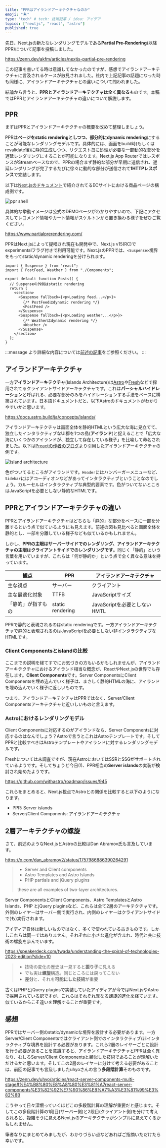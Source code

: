 ```yaml
---
title: "PPRはアイランドアーキテクチャなのか"
emoji: "🏝️"
type: "tech" # tech: 技術記事 / idea: アイデア
topics: ["nextjs", "react", "astro"]
published: true
---
```


先日、Next.jsの新たなレンダリングモデルである**Partial Pre-Rendering**(以降PPR)について記事を投稿しました。

https://zenn.dev/akfm/articles/nextjs-partial-pre-rendering

この記事を書いてる時は意識してなかったのですが、感想でアイランドアーキテクチャに言及されるケースが散見されました。社内で上記記事の話題になった時も同様に、アイランドアーキテクチャとの違いについて問われました。

結論から言うと、**PPRとアイランドアーキテクチャは全く異なる**ものです。本稿ではPPRとアイランドアーキテクチャの違いについて解説します。

## PPR

まずはPPRとアイランドアーキテクチャの概要を改めて整理しましょう。

PPRは**ページをstatic renderingとしつつ、部分的にdynamic rendering**にすることが可能なレンダリングモデルです。具体的には、画面をbuild時(もしくはrevalidate後)に静的生成しつつ、リクエスト毎に処理が必要な一部動的な部分を遅延レンダリングにすることが可能になります。Next.js App RouterではレスポンスがStreamベースなので、PPRの場合まず静的な部分が早期に送信され、遅延レンダリングが完了するたびに徐々に動的な部分が送信されて**1HTTPレスポンス**で完結します。

以下は[Next.jsのドキュメント](https://rc.nextjs.org/learn/dashboard-app/partial-prerendering#what-is-partial-prerendering)で紹介されてるECサイトにおける商品ページの構成例です。

![ppr shell](/images/nextjs-partial-pre-rendering/ppr-shell.png)

具体的な挙動イメージは公式のDEMOページがわかりやすいので、下記にアクセスしてレコメンド情報やカート情報がスケルトンから置き換わる様子をぜひご覧ください。

https://www.partialprerendering.com/

PPRはNext.jsによって提唱され現在も開発中で、Next.js v15(RC)でexperimentalフラグ付きで利用可能です。Next.jsのPPRでは、`<Suspense>`境界をもってstatic/dynamic renderingを分けられます。

```tsx
import { Suspense } from "react";
import { PostFeed, Weather } from "./Components";

export default function Posts() {
  // Suspenseの外側はstatic rendering
  return (
    <section>
      <Suspense fallback={<p>Loading feed...</p>}>
        {/* PostFeedはdynamic rendering */}
        <PostFeed />
      </Suspense>
      <Suspense fallback={<p>Loading weather...</p>}>
        {/* Weatherはdynamic rendering */}
        <Weather />
      </Suspense>
    </section>
  );
}
```

:::message
より詳細な内容については[前述の記事](https://zenn.dev/akfm/articles/nextjs-partial-pre-rendering)をご参照ください。
:::

## アイランドアーキテクチャ

一方**アイランドアーキテクチャ**(Islands Architecture)は[Astro](https://astro.build/)や[Fresh](https://fresh.deno.dev/)などで採用されてるクライアントサイドアーキテクチャです。これは**パーシャルハイドレーション**と呼ばれる、必要な部分のみをハイドレーションする手法をベースに構築されています。日本語ドキュメントだと、以下Astroのドキュメントがわかりやすいかと思います。

https://docs.astro.build/ja/concepts/islands/

アイランドアーキテクチャは画面全体を静的HTMLという広大な海に見立てて、独立したインタラクティブなUI郡を1つの島(**アイランド**)と捉えることで「広大な海にいくつかのアイランドが、独立して存在している様子」を比喩して命名されました。以下は[Preactの作者のブログ](https://jasonformat.com/islands-architecture/)より引用したアイランドアーキテクチャの例です。

![island architecture](/images/ppr-vs-islands-architecture/islands-architecture-example.png)

色がついてるところがアイランドです。`Header`にはハンバーガーメニューなど、`Sidebar`にはアコーディオンなどがあってインタラクティブということなのでしょう。カルーセルはインタラクティブな典型的要素です。色がついてないところはJavaScriptを必要としない静的なHTMLです。

## PPRとアイランドアーキテクチャの違い

PPRとアイランドアーキテクチャはどちらも「静的」な部分をベースに一部を分離するという点で似ているようにも見えます。前述の図も見比べると画面全体を静的とし、一部を分離している様子なども似ているかもしれません。

しかし、**PPRの主眼はサーバーサイドでのレンダリング、アイランドアーキテクチャの主眼はクライアントサイドでのレンダリングです**。同じく「静的」という言葉を用いていますが、これらは「何が静的か」という点で全く異なる意味を持っています。

| 観点        | PPR              | アイランドアーキテクチャ          |
|-----------|------------------|-----------------------|
| 主な視点      | サーバー             | クライアント                |
| 主な最適化対象   | TTFB             | JavaScriptサイズ         |
| 「静的」が指すもの | static rendering | JavaScriptを必要としないHMTL |

PPRで静的と表現されるのはstatic renderingです。一方アイランドアーキテクチャで静的と表現されるのはJavaScriptを必要としない非インタラクティブなHTMLです。

### Client Componentsとislandの比較

ここまでの説明を経てすでにお気づきの方もいるかもしれませんが、アイランドアーキテクチャにおけるアイランド相当な概念が、ReactやNext.jsの世界でも存在します。**Client Components**です。Server ComponentsにClient Componentsを埋め込んでいく様子は、まさしく静的HTMLの海に、アイランドを埋め込んでいく様子に近しいものです。

つまり、アイランドアーキテクチャはPPRではなく、Server/Client Componentsアーキテクチャと近いしいものと言えます。

### Astroにおけるレンダリングモデル

Client Componentsに対応するのがアイランドなら、Server Componentsに対応するのはなんでしょう？Astroで言うとこれはAstroテンプレートです。そしてPPRと比較すべきはAstroテンプレートやアイランドに対するレンダリングモデルです。

Freshについては未調査ですが、現在AstroにおいてはSSRとSSGがサポートされているようです。そしてちょうど今日(!)、PPR相当の**Server islands**の実装が検討され始めたようです。

https://github.com/withastro/roadmap/issues/945

これらをまとめると、Next.js視点でAstroとの関係を比較すると以下のようになります。

- PPR: Server islands
- Server/Client Components: アイランドアーキテクチャ
## 2層アーキテクチャの螺旋

さて、前述のようなNext.jsとAstroの比較はDan Abramov氏も言及しています。

https://x.com/dan_abramov2/status/1757986886390264291

> - Server and Client components
> - Astro Templates and Astro Islands
> - PHP partials and jQuery plugins
> 
> these are all examples of two-layer architectures.

Server ComponentsとClient Components、Astro TemplatesとAstro Islands、PHP とjQuery pluginsなど、これらは全て2層のアーキテクチャです。外側のレイヤーはサーバー側で実行され、内側のレイヤーはクライアントサイドで(も)実行されます。

アイディア自体は新しいものではなく、多くで使われている古きものです。しかしこれらは同一ではありません。それぞれに小さな進化が含まれ、時代と共に技術の螺旋を歩んでいます。

https://speakerdeck.com/twada/understanding-the-spiral-of-technologies-2023-edition?slide=10

> - 技術の変化の歴史は一見すると**振り子**に見える
> - でも実は**螺旋**構造。同じところには戻ってこない
> - **差分**と、それを**可能にした技術**が重要

古くはPHPとjQuery pluginsで実装していたアイディアが今ではNext.jsやAstroで採用されている訳ですが、これらはそれぞれ異なる螺旋的進化を経ています。似ているからこそ違いを理解することが重要です。

## 感想

PPRではサーバー側のstatic/dynamicな境界を設計する必要があります。一方Server/Client Componentsではクライアント側でのインタラクティブ/非インタラクティブな境界を設計する必要があります。これら2層のレイヤーごとに設計を行う必要があることを意識すると、アイランドアーキテクチャとPPRは全く異なり、むしろServer/Client Componentsと類似した技術であることが理解いただけるかと思います。そしてこの2層のレイヤーに分けて考える必要があることは、前回の記事でも言及しましたuhyoさんの言う**多段階計算**そのものです。

https://zenn.dev/uhyo/articles/react-server-components-multi-stage#%E4%B8%80%E8%A8%80%E3%81%A7react-server-components%E3%82%92%E7%90%86%E8%A7%A3%E3%81%99%E3%82%8B

こうやって日々深堀っていくほどこの多段階計算の理解が重要だと感じます。そしてこの多段階計算の1段目(サーバー側)と2段目(クライアント側)を分けて考えられると、複雑そうに見えるNext.jsのアーキテクチャがシンプルに見えてくるかもしれません。

筆者なりにまとめてみましたが、わかりづらい点などあればご指摘いただけたら幸いです。
